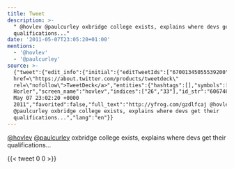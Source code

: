 ```yaml
---
title: Tweet
description: >-
  " @hovlev @paulcurley oxbridge college exists, explains where devs get their
  qualifications..."
date: '2011-05-07T23:05:20+01:00'
mentions:
  - '@hovlev'
  - '@paulcurley'
source: >-
  {"tweet":{"edit_info":{"initial":{"editTweetIds":["67001345055539200"],"editableUntil":"2011-05-08T00:02:20.143Z","editsRemaining":"5","isEditEligible":true}},"retweeted":false,"source":"<a
  href=\"https://about.twitter.com/products/tweetdeck\"
  rel=\"nofollow\">TweetDeck</a>","entities":{"hashtags":[],"symbols":[],"user_mentions":[{"name":"Mick
  Horler","screen_name":"hovlev","indices":["26","33"],"id_str":"60674698","id":"60674698"},{"name":"Paul","screen_name":"paulcurley","indices":["34","45"],"id_str":"24747549","id":"24747549"}],"urls":[]},"display_text_range":["0","118"],"favorite_count":"0","id_str":"67001345055539200","truncated":false,"retweet_count":"0","id":"67001345055539200","created_at":"Sat
  May 07 23:02:20 +0000
  2011","favorited":false,"full_text":"http://yfrog.com/gzdlfcaj @hovlev
  @paulcurley oxbridge college exists, explains where devs get their
  qualifications...","lang":"en"}}
---
```

 [@hovlev](https://twitter.com/@hovlev) [@paulcurley](https://twitter.com/@paulcurley) oxbridge college exists, explains where devs get their qualifications...
    
{{< tweet 0 0 >}}
    
